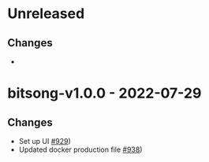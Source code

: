 # Unreleased

## Changes
- 

# bitsong-v1.0.0 - 2022-07-29

## Changes
- Set up UI [\#929](https://github.com/forbole/big-dipper-2.0-cosmos/issues/929))
- Updated docker production file [\#938](https://github.com/forbole/big-dipper-2.0-cosmos/issues/938))